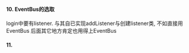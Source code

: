 

#### 10. EventBus的选取
login中要有listener. 与其自已实现addListener与创建listener类, 不如直接用EventBus
后面其它地方肯定也用得上EventBus

#### 11.